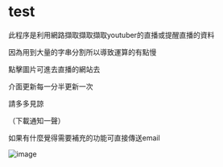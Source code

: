 # test

此程序是利用網路擷取擷取擷取youtuber的直播或提醒直播的資料

因為用到大量的字串分割所以導致運算的有點慢

點擊圖片可進去直播的網站去

介面更新每一分半更新一次

請多多見諒

（下載通知一聲）

如果有什麼覺得需要補充的功能可直接傳送email

![image](https://github.com/gink40501/test/blob/master/vtuber__jpg.PNG)
